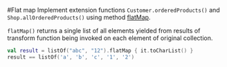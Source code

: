#Flat map
Implement extension functions `Customer.orderedProducts()` and `Shop.allOrderedProducts()` using method
[flatMap](http://kotlinlang.org/api/latest/jvm/stdlib/kotlin/flat-map.html).

`flatMap()` returns a single list of all elements yielded from results of transform function
being invoked on each element of original collection.

```kotlin
val result = listOf("abc", "12").flatMap { it.toCharList() }
result == listOf('a', 'b', 'c', '1', '2')
```